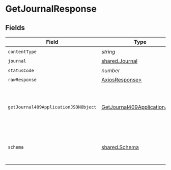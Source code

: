 # GetJournalResponse


## Fields

| Field                                                                                   | Type                                                                                    | Required                                                                                | Description                                                                             |
| --------------------------------------------------------------------------------------- | --------------------------------------------------------------------------------------- | --------------------------------------------------------------------------------------- | --------------------------------------------------------------------------------------- |
| `contentType`                                                                           | *string*                                                                                | :heavy_check_mark:                                                                      | N/A                                                                                     |
| `journal`                                                                               | [shared.Journal](../../models/shared/journal.md)                                        | :heavy_minus_sign:                                                                      | Success                                                                                 |
| `statusCode`                                                                            | *number*                                                                                | :heavy_check_mark:                                                                      | N/A                                                                                     |
| `rawResponse`                                                                           | [AxiosResponse>](https://axios-http.com/docs/res_schema)                                | :heavy_minus_sign:                                                                      | N/A                                                                                     |
| `getJournal409ApplicationJSONObject`                                                    | [GetJournal409ApplicationJSON](../../models/operations/getjournal409applicationjson.md) | :heavy_minus_sign:                                                                      | The data type's dataset has not been requested or is still syncing.                     |
| `schema`                                                                                | [shared.Schema](../../models/shared/schema.md)                                          | :heavy_minus_sign:                                                                      | Your API request was not properly authorized.                                           |